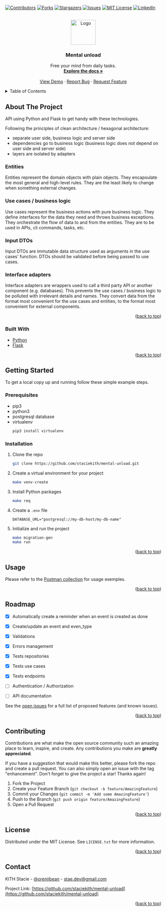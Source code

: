 <div id="top"></div>

[![Contributors][contributors-shield]][contributors-url]
[![Forks][forks-shield]][forks-url]
[![Stargazers][stars-shield]][stars-url]
[![Issues][issues-shield]][issues-url]
[![MIT License][license-shield]][license-url]
[![LinkedIn][linkedin-shield]][linkedin-url]



<!-- PROJECT LOGO -->
<br />
<div align="center">
  <a href="https://github.com/staciekith/mental-unload">
    <img src="images/logo.png" alt="Logo" width="80" height="80">
  </a>

<h3 align="center">Mental unload</h3>

  <p align="center">
    Free your mind from daily tasks.
    <br />
    <a href="https://github.com/staciekith/mental-unload"><strong>Explore the docs »</strong></a>
    <br />
    <br />
    <a href="https://github.com/staciekith/mental-unload">View Demo</a>
    ·
    <a href="https://github.com/staciekith/mental-unload/issues">Report Bug</a>
    ·
    <a href="https://github.com/staciekith/mental-unload/issues">Request Feature</a>
  </p>
</div>



<!-- TABLE OF CONTENTS -->
<details>
  <summary>Table of Contents</summary>
  <ol>
    <li>
      <a href="#about-the-project">About The Project</a>
      <ul>
        <li><a href="#built-with">Built With</a></li>
      </ul>
    </li>
    <li>
      <a href="#getting-started">Getting Started</a>
      <ul>
        <li><a href="#prerequisites">Prerequisites</a></li>
        <li><a href="#installation">Installation</a></li>
      </ul>
    </li>
    <li><a href="#usage">Usage</a></li>
    <li><a href="#roadmap">Roadmap</a></li>
    <li><a href="#contributing">Contributing</a></li>
    <li><a href="#license">License</a></li>
    <li><a href="#contact">Contact</a></li>
    <li><a href="#acknowledgments">Acknowledgments</a></li>
  </ol>
</details>



<!-- ABOUT THE PROJECT -->
## About The Project

<!-- [![Product Name Screen Shot][product-screenshot]](https://example.com) -->

API using Python and Flask to get handy with these technologies.

Following the principles of clean architecture / hexagonal architecture:
- separate user side, business logic and server side
- dependencies go to business logic (business logic does not depend on user side and server side)
- layers are isolated by adapters

### Entities
Entities represent the domain objects with plain objects. They encapsulate the most general and high-level rules. They are the least likely to change when something external changes.

### Use cases / business logic
Use cases represent the business actions with pure business logic. They define interfaces for the data they need and throws business exceptions. They orchestrate the flow of data to and from the entities.
They are to be used in APIs, cli commands, tasks, etc.

### Input DTOs
Input DTOs are immutable data structure used as arguments in the use cases' function. DTOs should be validated before being passed to use cases.

### Interface adapters
Interface adapters are wrappers used to call a third party API or another component (e.g. databases). This prevents the use cases / business logic to be polluted with irrelevant details and names. They convert data from the format most convenient for the use cases and entities, to the format most convenient for external components.

<p align="right">(<a href="#top">back to top</a>)</p>



### Built With

* [Python](https://www.python.org/)
* [Flask](https://flask.palletsprojects.com)

<p align="right">(<a href="#top">back to top</a>)</p>



<!-- GETTING STARTED -->
## Getting Started

To get a local copy up and running follow these simple example steps.

### Prerequisites

* pip3
* python3
* postgresql database
* virtualenv
  ```sh
  pip3 install virtualenv
  ```

### Installation

1. Clone the repo
   ```sh
   git clone https://github.com/staciekith/mental-unload.git
   ```
2. Create a virtual environment for your project
   ```sh
   make venv-create
   ```
3. Install Python packages
   ```sh
   make req
   ```
4. Create a `.env` file
   ```.env
   DATABASE_URL="postgresql://my-db-host/my-db-name"
   ```
5. Initialize and run the project
   ```sh
   make migration-gen
   make run
   ```

<p align="right">(<a href="#top">back to top</a>)</p>



<!-- USAGE EXAMPLES -->
## Usage

Please refer to the [Postman collection](https://www.getpostman.com/collections/81c82ff4d5838ce2ad79) for usage exemples.


<p align="right">(<a href="#top">back to top</a>)</p>



<!-- ROADMAP -->
## Roadmap

- [x] Automatically create a reminder when an event is created as done
- [x] Create/update an event and even_type
- [x] Validations
- [x] Errors management
- [x] Tests repositories
- [x] Tests use cases
- [x] Tests endpoints
- [ ] Authentication / Authorization
- [ ] API documentation


See the [open issues](https://github.com/staciekith/mental-unload/issues) for a full list of proposed features (and known issues).

<p align="right">(<a href="#top">back to top</a>)</p>



<!-- CONTRIBUTING -->
## Contributing

Contributions are what make the open source community such an amazing place to learn, inspire, and create. Any contributions you make are **greatly appreciated**.

If you have a suggestion that would make this better, please fork the repo and create a pull request. You can also simply open an issue with the tag "enhancement".
Don't forget to give the project a star! Thanks again!

1. Fork the Project
2. Create your Feature Branch (`git checkout -b feature/AmazingFeature`)
3. Commit your Changes (`git commit -m 'Add some AmazingFeature'`)
4. Push to the Branch (`git push origin feature/AmazingFeature`)
5. Open a Pull Request

<p align="right">(<a href="#top">back to top</a>)</p>



<!-- LICENSE -->
## License

Distributed under the MIT License. See `LICENSE.txt` for more information.

<p align="right">(<a href="#top">back to top</a>)</p>



<!-- CONTACT -->
## Contact

KITH Stacie - [@orenjibean](https://twitter.com/orenjibean) - stae.dev@gmail.com

Project Link: [https://github.com/staciekith/mental-unload](https://github.com/staciekith/mental-unload)

<p align="right">(<a href="#top">back to top</a>)</p>


<!-- MARKDOWN LINKS & IMAGES -->
<!-- https://www.markdownguide.org/basic-syntax/#reference-style-links -->
[contributors-shield]: https://img.shields.io/github/contributors/staciekith/mental-unload.svg?style=for-the-badge
[contributors-url]: https://github.com/staciekith/mental-unload/graphs/contributors
[forks-shield]: https://img.shields.io/github/forks/staciekith/mental-unload.svg?style=for-the-badge
[forks-url]: https://github.com/staciekith/mental-unload/network/members
[stars-shield]: https://img.shields.io/github/stars/staciekith/mental-unload.svg?style=for-the-badge
[stars-url]: https://github.com/staciekith/mental-unload/stargazers
[issues-shield]: https://img.shields.io/github/issues/staciekith/mental-unload.svg?style=for-the-badge
[issues-url]: https://github.com/staciekith/mental-unload/issues
[license-shield]: https://img.shields.io/github/license/staciekith/mental-unload.svg?style=for-the-badge
[license-url]: https://github.com/staciekith/mental-unload/blob/main/LICENSE.txt
[linkedin-shield]: https://img.shields.io/badge/-LinkedIn-black.svg?style=for-the-badge&logo=linkedin&colorB=555
[linkedin-url]: https://linkedin.com/in/staciekith
[product-screenshot]: images/screenshot.png

